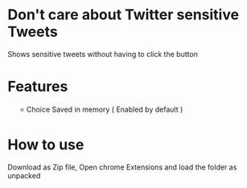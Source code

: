 # Don't care about Twitter sensitive Tweets

Shows sensitive tweets without having to click the button 

# Features

 <ul>
 ⭐ Choice Saved in memory ( Enabled by default ) 
</ul>

# How to use

Download as Zip file, Open chrome Extensions and load the folder as unpacked
